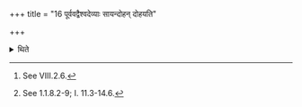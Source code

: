 +++
title = "16 पूर्ववद्वैश्वदेव्याः सायन्दोहन् दोहयति"

+++

<details><summary>थिते</summary>

16. He causes the evening-milking for the Āmikṣā[^1] (cheese) to Viśvedevas in the same manner as (described) earlier.[^2]  


[^1]: See VIII.2.6.  

[^2]: See 1.1.8.2-9; I. 11.3-14.6.
</details>
